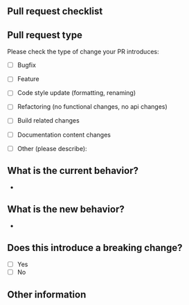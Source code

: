 ## Pull request checklist
 ## Pull request type

 <!-- Please do not submit updates to dependencies unless it fixes an issue. --> 

 <!-- Please try to limit your pull request to one type, submit multiple pull requests if needed. --> 

 Please check the type of change your PR introduces:
 - [ ] Bugfix
 - [ ] Feature
 - [ ] Code style update (formatting, renaming)
 - [ ] Refactoring (no functional changes, no api changes)
 - [ ] Build related changes
 - [ ] Documentation content changes
 - [ ] Other (please describe): 


 ## What is the current behavior?
 <!-- Please describe the current behavior that you are modifying, or link to a relevant issue. -->

 - 

 ## What is the new behavior?
 <!-- Please describe the behavior or changes that are being added by this PR. -->

 -
 ## Does this introduce a breaking change?

 - [ ] Yes
 - [ ] No

 <!-- If this introduces a breaking change, please describe the impact and migration path for existing applications below. -->


 ## Other information

 <!-- Any other information that is important to this PR such as screenshots of how the component looks before and after the change. -->